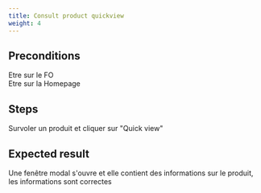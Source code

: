 ```yaml
---
title: Consult product quickview
weight: 4
---
```


## Preconditions

Etre sur le FO\
Etre sur la Homepage
## Steps

Survoler un produit et cliquer sur "Quick view"

## Expected result

Une fenêtre modal s'ouvre et elle contient des informations sur le produit, les informations sont correctes

